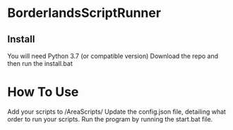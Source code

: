 
# BorderlandsScriptRunner

## Install
You will need Python 3.7 (or compatible version)
Download the repo and then run the install.bat

# How To Use
Add your scripts to /AreaScripts/
Update the config.json file, detailing what order to run your scripts.
Run the program by running the start.bat file. 


